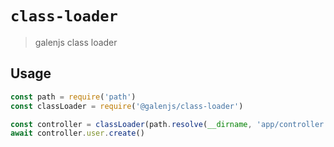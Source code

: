 # `class-loader`

> galenjs class loader

## Usage

```javascript
const path = require('path')
const classLoader = require('@galenjs/class-loader')

const controller = classLoader(path.resolve(__dirname, 'app/controller'))
await controller.user.create()
```
